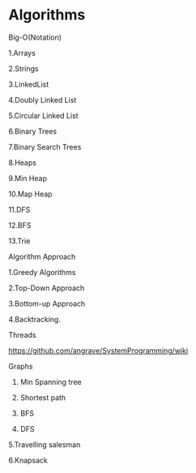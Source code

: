 # Algorithms

Big-O(Notation)

1.Arrays

2.Strings

3.LinkedList

4.Doubly Linked List

5.Circular Linked List

6.Binary Trees

7.Binary Search Trees

8.Heaps

9.Min Heap

10.Map Heap

11.DFS

12.BFS

13.Trie

Algorithm Approach

1.Greedy Algorithms

2.Top-Down Approach

3.Bottom-up Approach

4.Backtracking.


Threads

https://github.com/angrave/SystemProgramming/wiki


Graphs

1. Min Spanning tree

2. Shortest path

3. BFS

4. DFS

5.Travelling salesman 

6.Knapsack

